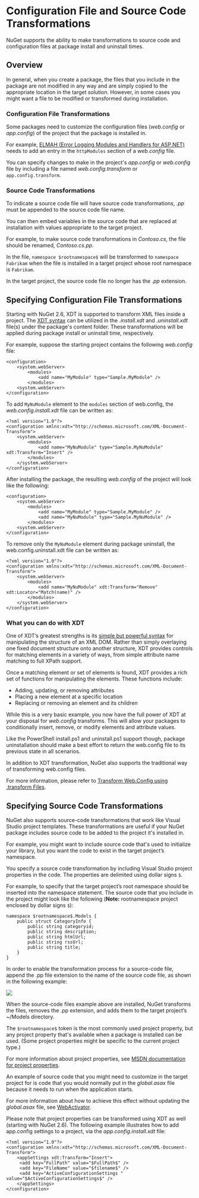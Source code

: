 # Configuration File and Source Code Transformations

NuGet supports the ability to make transformations to source code and configuration files at package install and uninstall times. 

## Overview
In general, when you create a package, the files that you include in the package are not 
modified in any way and are simply copied to the appropriate location in the target solution. 
However, in some cases you might want a file to be modified or transformed during installation. 

### Configuration File Transformations
Some packages need to customize the configuration files (*web.config* or *app.config*) of the project 
that the package is installed in. 

For example, [ELMAH (Error Logging Modules and Handlers for ASP.NET)](http://code.google.com/p/elmah/) 
needs to add an entry in the `httpModules` section of a *web.config* file.

You can specify changes to make in the project's *app.config* or *web.config* file by including a file 
named *web.config.transform* or `app.config.transform`.

### Source Code Transformations

To indicate a source code file will have source code transformations, *.pp* must be appended to the source code file name. 

You can then embed variables in the source code that are replaced at installation
with values appropriate to the target project. 

For example, to make source code transformations in *Contoso.cs*, the file should be renamed, *Contoso.cs.pp*.

In the file, `namespace $rootnamespace$` will be transformed to `namespace Fabrikam` when the file is installed in a target project whose 
root namespace is `Fabrikam`. 

In the target project, the source code file no longer has the *.pp* 
extension. 

## Specifying Configuration File Transformations

Starting with NuGet 2.6, XDT is supported to transform XML files inside a project. The
[XDT syntax](http://msdn.microsoft.com/en-us/library/dd465326.aspx) can be utilized in the *.install.xdt* and
*.uninstall.xdt* file(s) under the package's content folder. These transformations will be applied during package install
or uninstall time, respectively.

For example, suppose the starting project contains the following *web.config* file:

    <configuration>
        <system.webServer>
            <modules>
                <add name="MyModule" type="Sample.MyModule" />
            </modules>
        <system.webServer>
    </configuration>
    
To add `MyNuModule` element to the `modules` section of web.config, the *web.config.install.xdt* file can be written as:

    <?xml version="1.0"?>
    <configuration xmlns:xdt="http://schemas.microsoft.com/XML-Document-Transform">
        <system.webServer>
            <modules>
                <add name="MyNuModule" type="Sample.MyNuModule" xdt:Transform="Insert" />
            </modules>
        </system.webServer>
    </configuration>
    
After installing the package, the resulting *web.config* of the project will look like the following:

    <configuration>
        <system.webServer>
            <modules>
                <add name="MyModule" type="Sample.MyModule" />
                <add name="MyNuModule" type="Sample.MyNuModule" /> 
            </modules>
        <system.webServer>
    </configuration>

To remove only the `MyNuModule` element during package uninstall, the web.config.uninstall.xdt file can be written as:

    <?xml version="1.0"?>
    <configuration xmlns:xdt="http://schemas.microsoft.com/XML-Document-Transform">
        <system.webServer>
            <modules>
                <add name="MyNuModule" xdt:Transform="Remove" xdt:Locator="Match(name)" />
            </modules>
        </system.webServer>
    </configuration>

### What you can do with XDT

One of XDT’s greatest strengths is its [simple but powerful syntax](http://msdn.microsoft.com/en-us/library/dd465326.aspx)
for manipulating the structure of an XML DOM. Rather than simply overlaying one fixed document
structure onto another structure, XDT provides controls for matching elements in a variety of
ways, from simple attribute name matching to full XPath support. 

Once a matching element or
set of elements is found, XDT provides a rich set of functions for manipulating the elements. These functions include: 

* Adding, updating, or removing attributes
* Placing a new element at a specific
location
* Replacing or removing an element and its children

While this is a very basic example, you now have the full power of XDT at your disposal for *web.config* transforms.
This will allow your packages to conditionally insert, remove, or modify elements and attribute values.  

Like the
PowerShell install.ps1 and uninstall.ps1 support though, package uninstallation should make a best effort to
return the web.config file to its previous state in all scenarios.

In addition to XDT transformation, NuGet also supports the traditional way of transforming web.config files. 

For more information, please refer to [Transform Web.Config using .transform Files](Config-File-Transformations.md).

## Specifying Source Code Transformations

NuGet also supports source-code transformations that work like Visual Studio project templates. 
These transformations are useful if your NuGet package includes source code to be added to the project it's 
installed in. 

For example, you might want to include source code that's used to initialize your library, 
but you want the code to exist in the target project’s namespace.

You specify a source code transformation by including Visual Studio project properties in the code. The 
properties are delimited using dollar signs `$`. 

For example, to specify that the target 
project’s root namespace should be inserted into the namespace statement. The source code that you include 
in the project might look like the following (**Note:** rootnamespace project enclosed by dollar signs `$`):

    namespace $rootnamespace$.Models {
        public struct CategoryInfo {
            public string categoryid;
            public string description;
            public string htmlUrl;
            public string rssUrl;
            public string title;
        }
    }

In order to enable the transformation process for a source-code file, append the .pp file extension 
to the name of the source code file, as shown in the following example:

![](/images/Create/pp.files.png)

When the source-code files example above are installed, NuGet transforms the files, removes 
the .pp extension, and adds them to the target project’s ~/Models directory.

The `$rootnamespace$` token is the most commonly used project property, but any project property that's 
available when a package is installed can be used. (Some project properties might be specific to the 
current project type.) 

For more information about project properties, see [MSDN documentation for project 
properties](http://msdn.microsoft.com/en-us/library/vslangproj.projectproperties_properties(VS.80).aspx).

An example of source code that you might need to customize in the target project for is code that you 
would normally put in the *global.asax* file because it needs to run when the application starts. 

For more information about how to achieve this effect without updating the *global.asax* file, see 
[WebActivator](https://bitbucket.org/davidebbo/webactivator/wiki/Home).

Please note that project properties can be transformed using XDT as well (starting with NuGet 2.6).  The following
example illustrates how to add app.config settings to a project, via the *app.config.install.xdt* file: 

    <?xml version="1.0"?>
    <configuration xmlns:xdt="http://schemas.microsoft.com/XML-Document-Transform">
        <appSettings xdt:Transform="Insert">
         <add key="FullPath" value="$FullPath$" />
         <add key="FileName" value="$filename$" />
         <add key="ActiveConfigurationSettings " value="$ActiveConfigurationSettings$" />
        </appSettings>
    </configuration>
